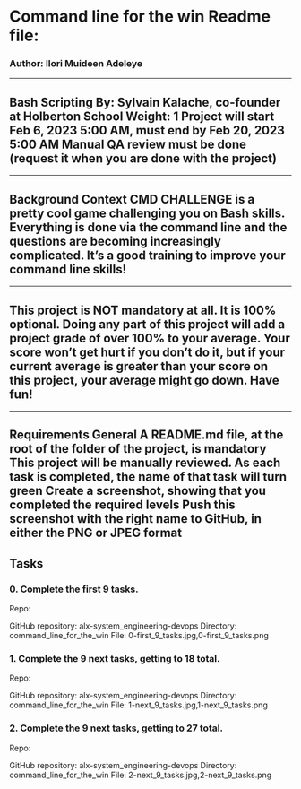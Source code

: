# Command line for the win Readme file:

### Author: Ilori Muideen Adeleye
----
Bash
Scripting
 By: Sylvain Kalache, co-founder at Holberton School
 Weight: 1
 Project will start Feb 6, 2023 5:00 AM, must end by Feb 20, 2023 5:00 AM
 Manual QA review must be done (request it when you are done with the project)
----

----
Background Context
CMD CHALLENGE is a pretty cool game challenging you on Bash skills. Everything is done via the command line and the questions are becoming increasingly complicated. It’s a good training to improve your command line skills!
----

----
This project is NOT mandatory at all. It is 100% optional. Doing any part of this project will add a project grade of over 100% to your average. Your score won’t get hurt if you don’t do it, but if your current average is greater than your score on this project, your average might go down. Have fun!
----

----
Requirements
General
A README.md file, at the root of the folder of the project, is mandatory
This project will be manually reviewed.
As each task is completed, the name of that task will turn green
Create a screenshot, showing that you completed the required levels
Push this screenshot with the right name to GitHub, in either the PNG or JPEG format
----

## Tasks
### 0. Complete the first 9 tasks.

Repo:

GitHub repository: alx-system_engineering-devops
Directory: command_line_for_the_win
File: 0-first_9_tasks.jpg,0-first_9_tasks.png

### 1. Complete the 9 next tasks, getting to 18 total.

Repo:

GitHub repository: alx-system_engineering-devops
Directory: command_line_for_the_win
File: 1-next_9_tasks.jpg,1-next_9_tasks.png

### 2. Complete the 9 next tasks, getting to 27 total.

Repo:

GitHub repository: alx-system_engineering-devops
Directory: command_line_for_the_win
File: 2-next_9_tasks.jpg,2-next_9_tasks.png

